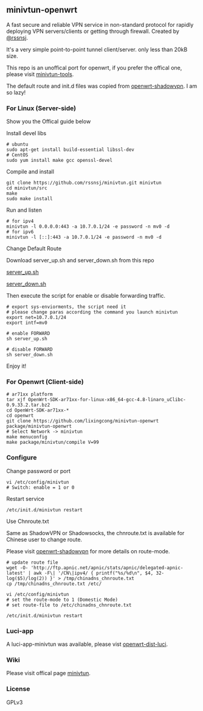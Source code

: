 ## minivtun-openwrt

A fast secure and reliable VPN service in non-standard protocol for rapidly deploying VPN servers/clients or getting through firewall. Created by [@rssnsj](https://github.com/rssnsj). 

It's a very simple point-to-point tunnel client/server. only less than 20kB size.

This repo is an unoffical port for openwrt, if you prefer the offical one, please visit [minivtun-tools](https://github.com/rssnsj/network-feeds/tree/master/minivtun-tools).

The default route and init.d files was copied from [openwrt-shadowvpn](https://github.com/aa65535/openwrt-shadowvpn). I am so lazy!

### For Linux (Server-side)

Show you the Offical guide below

Install devel libs

	# ubuntu
	sudo apt-get install build-essential libssl-dev
	# CentOS
	sudo yum install make gcc openssl-devel

Compile and install

    git clone https://github.com/rssnsj/minivtun.git minivtun
    cd minivtun/src
    make
    sudo make install

Run and listen

	# for ipv4
	minivtun -l 0.0.0.0:443 -a 10.7.0.1/24 -e password -n mv0 -d
	# for ipv6
	minivtun -l [::]:443 -a 10.7.0.1/24 -e password -n mv0 -d

Change Default Route

Download server_up.sh and server_down.sh from this repo

[server_up.sh](https://github.com/lixingcong/minivtun-openwrt/blob/master/files/server_up.sh)

[server_down.sh](https://github.com/lixingcong/minivtun-openwrt/blob/master/files/server_down.sh)
	
Then execute the script for enable or disable forwarding traffic.

	# export sys-enviorments, the script need it
	# please change paras according the command you launch minivtun
	export net=10.7.0.1/24
	export intf=mv0
	
	# enable FORWARD
	sh server_up.sh
	
	# disable FORWARD
	sh server_down.sh
	
Enjoy it!

### For Openwrt (Client-side)

	# ar71xx platform
	tar xjf OpenWrt-SDK-ar71xx-for-linux-x86_64-gcc-4.8-linaro_uClibc-0.9.33.2.tar.bz2
	cd OpenWrt-SDK-ar71xx-*
	cd openwrt
	git clone https://github.com/lixingcong/minivtun-openwrt package/minivtun-openwrt
	# Select Network -> minivtun
	make menuconfig
	make package/minivtun/compile V=99
	
### Configure

Change password or port

	vi /etc/config/minivtun
	# Switch: enable = 1 or 0

Restart service

	/etc/init.d/minivtun restart
	
Use Chnroute.txt

Same as ShadowVPN or Shadowsocks, the chnroute.txt is available for Chinese user to change route.

Please visit  [openwrt-shadowvpn](https://github.com/aa65535/openwrt-shadowvpn) for more details on route-mode.

	# update route file
	wget -O- 'http://ftp.apnic.net/apnic/stats/apnic/delegated-apnic-latest' | awk -F\| '/CN\|ipv4/ { printf("%s/%d\n", $4, 32-log($5)/log(2)) }' > /tmp/chinadns_chnroute.txt
	cp /tmp/chinadns_chnroute.txt /etc/
	
	vi /etc/config/minivtun
	# set the route-mode to 1 (Domestic Mode)
	# set route-file to /etc/chinadns_chnroute.txt
	
	/etc/init.d/minivtun restart

### Luci-app

A luci-app-minivtun was available, please vist [openwrt-dist-luci](https://github.com/lixingcong/openwrt-dist-luci).

### Wiki

Please visit offical page [minivtun](https://github.com/rssnsj/minivtun).

### License

GPLv3
